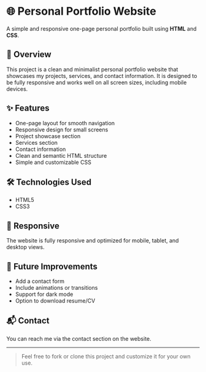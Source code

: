 # 🌐 Personal Portfolio Website

A simple and responsive one-page personal portfolio built using **HTML** and **CSS**.

## 📌 Overview

This project is a clean and minimalist personal portfolio website that showcases my projects, services, and contact information. It is designed to be fully responsive and works well on all screen sizes, including mobile devices.

## ✨ Features

- One-page layout for smooth navigation
- Responsive design for small screens
- Project showcase section
- Services section
- Contact information
- Clean and semantic HTML structure
- Simple and customizable CSS

## 🛠️ Technologies Used

- HTML5
- CSS3

## 📱 Responsive

The website is fully responsive and optimized for mobile, tablet, and desktop views.

## 🚀 Future Improvements

- Add a contact form
- Include animations or transitions
- Support for dark mode
- Option to download resume/CV

## 📬 Contact

You can reach me via the contact section on the website.

---

> Feel free to fork or clone this project and customize it for your own use.
